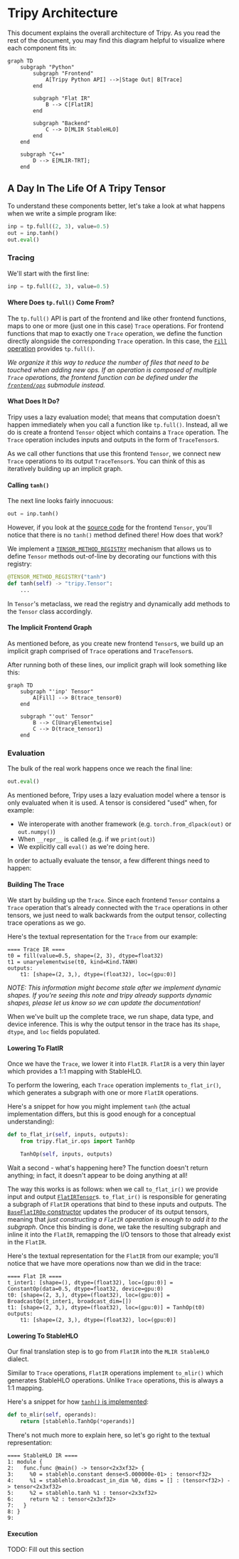 # Tripy Architecture

This document explains the overall architecture of Tripy.
As you read the rest of the document, you may find this diagram helpful to visualize where each
component fits in:


```mermaid
graph TD
    subgraph "Python"
        subgraph "Frontend"
            A[Tripy Python API] -->|Stage Out| B[Trace]
        end

        subgraph "Flat IR"
            B --> C[FlatIR]
        end

        subgraph "Backend"
            C --> D[MLIR StableHLO]
        end
    end

    subgraph "C++"
        D --> E[MLIR-TRT];
    end
```


## A Day In The Life Of A Tripy Tensor

To understand these components better, let's take a look at what happens when we write a simple
program like:
```py
inp = tp.full((2, 3), value=0.5)
out = inp.tanh()
out.eval()
```

### Tracing

We'll start with the first line:

```py
inp = tp.full((2, 3), value=0.5)
```

#### Where Does `tp.full()` Come From?

The `tp.full()` API is part of the frontend and like other frontend functions, maps to one or more
(just one in this case) `Trace` operations. For frontend functions that map to exactly one `Trace` operation,
we define the function directly alongside the corresponding `Trace` operation.
In this case, the [`Fill` operation](../../tripy/frontend/trace/ops/fill.py) provides `tp.full()`.

*We organize it this way to reduce the number of files that need to be touched when adding new ops.*
    *If an operation is composed of multiple `Trace` operations, the frontend function can be*
    *defined under the [`frontend/ops`](../../tripy/frontend/ops) submodule instead.*

#### What Does It Do?

Tripy uses a lazy evaluation model; that means that computation doesn't happen immediately when you call a function
like `tp.full()`. Instead, all we do is create a frontend `Tensor` object which contains a `Trace` operation.
The `Trace` operation includes inputs and outputs in the form of `TraceTensor`s.

As we call other functions that use this frontend `Tensor`, we connect new `Trace` operations to its output
`TraceTensor`s. You can think of this as iteratively building up an implicit graph.

#### Calling `tanh()`

The next line looks fairly innocuous:
```py
out = inp.tanh()
```
However, if you look at the [source code](../../tripy/frontend/tensor.py) for the frontend `Tensor`, you'll
notice that there is no `tanh()` method defined there! How does that work?

We implement a [`TENSOR_METHOD_REGISTRY`](../../tripy/frontend/ops/registry.py) mechanism that allows us
to define `Tensor` methods out-of-line by decorating our functions with this registry:

<!-- Tripy Test: IGNORE Start -->
```py
@TENSOR_METHOD_REGISTRY("tanh")
def tanh(self) -> "tripy.Tensor":
    ...
```
<!-- Tripy Test: IGNORE End -->

In `Tensor`'s metaclass, we read the registry and dynamically add methods to the `Tensor` class accordingly.

#### The Implicit Frontend Graph

As mentioned before, as you create new frontend `Tensor`s, we build up an implicit graph comprised
of `Trace` operations and `TraceTensor`s.

After running both of these lines, our implicit graph will look something like this:

```mermaid
graph TD
    subgraph "'inp' Tensor"
        A[Fill] --> B(trace_tensor0)
    end

    subgraph "'out' Tensor"
        B --> C[UnaryElementwise]
        C --> D(trace_tensor1)
    end
```

### Evaluation

The bulk of the real work happens once we reach the final line:
```py
out.eval()
```

As mentioned before, Tripy uses a lazy evaluation model where a tensor is only evaluated when it is used.
A tensor is considered "used" when, for example:

- We interoperate with another framework (e.g. `torch.from_dlpack(out)` or `out.numpy()`)
- When `__repr__` is called (e.g. if we `print(out)`)
- We explicitly call `eval()` as we're doing here.

In order to actually evaluate the tensor, a few different things need to happen:

#### Building The Trace

We start by building up the `Trace`. Since each frontend `Tensor` contains a `Trace` operation that's already
connected with the `Trace` operations in other tensors, we just need to walk backwards from the output tensor,
collecting trace operations as we go.

Here's the textual representation for the `Trace` from our example:
```
==== Trace IR ====
t0 = fill(value=0.5, shape=(2, 3), dtype=float32)
t1 = unaryelementwise(t0, kind=Kind.TANH)
outputs:
    t1: [shape=(2, 3,), dtype=(float32), loc=(gpu:0)]
```

<!-- TODO: Fix this if we change anything about shape/type inference -->
*NOTE: This information might become stale after we implement dynamic shapes. If you're seeing this note*
    *and tripy already supports dynamic shapes, please let us know so we can update the documentation!*

When we've built up the complete trace, we run shape, data type, and device inference. This is why the
output tensor in the trace has its `shape`, `dtype`, and `loc` fields populated.

#### Lowering To FlatIR

Once we have the `Trace`, we lower it into `FlatIR`. `FlatIR` is a very thin layer which provides a 1:1
mapping with StableHLO.

To perform the lowering, each `Trace` operation implements `to_flat_ir()`, which generates a subgraph with
one or more `FlatIR` operations.

Here's a snippet for how you might implement `tanh` (the actual implementation differs,
but this is good enough for a conceptual understanding):

```py
def to_flat_ir(self, inputs, outputs):
    from tripy.flat_ir.ops import TanhOp

    TanhOp(self, inputs, outputs)
```

Wait a second - what's happening here? The function doesn't return anything; in fact, it doesn't appear to be doing
anything at all!

The way this works is as follows: when we call `to_flat_ir()` we provide input and output
[`FlatIRTensor`](../../tripy/flat_ir/tensor.py)s. `to_flat_ir()` is responsible for generating a
subgraph of `FlatIR` operations that bind to these inputs and outputs. The
[`BaseFlatIROp` constructor](../../tripy/flat_ir/ops/base.py) updates the producer of its output tensors,
meaning that *just constructing a `FlatIR` operation is enough to add it to the subgraph*. Once this binding
is done, we take the resulting subgraph and inline it into the `FlatIR`, remapping the I/O tensors to those
that already exist in the `FlatIR`.

Here's the textual representation for the `FlatIR` from our example; you'll notice that we have more operations
now than we did in the trace:

```
==== Flat IR ====
t_inter1: [shape=(), dtype=(float32), loc=(gpu:0)] = ConstantOp(data=0.5, dtype=float32, device=gpu:0)
t0: [shape=(2, 3,), dtype=(float32), loc=(gpu:0)] = BroadcastOp(t_inter1, broadcast_dim=[])
t1: [shape=(2, 3,), dtype=(float32), loc=(gpu:0)] = TanhOp(t0)
outputs:
    t1: [shape=(2, 3,), dtype=(float32), loc=(gpu:0)]
```

#### Lowering To StableHLO

Our final translation step is to go from `FlatIR` into the `MLIR StableHLO` dialect.

Similar to `Trace` operations, `FlatIR` operations implement `to_mlir()` which generates StableHLO operations.
Unlike `Trace` operations, this is always a 1:1 mapping.

Here's a snippet for how [`tanh()` is implemented](../../tripy/flat_ir/ops/tanh.py):
```py
def to_mlir(self, operands):
    return [stablehlo.TanhOp(*operands)]
```

There's not much more to explain here, so let's go right to the textual representation:

```
==== StableHLO IR ====
1: module {
2:   func.func @main() -> tensor<2x3xf32> {
3:     %0 = stablehlo.constant dense<5.000000e-01> : tensor<f32>
4:     %1 = stablehlo.broadcast_in_dim %0, dims = [] : (tensor<f32>) -> tensor<2x3xf32>
5:     %2 = stablehlo.tanh %1 : tensor<2x3xf32>
6:     return %2 : tensor<2x3xf32>
7:   }
8: }
9:
```


#### Execution

TODO: Fill out this section
